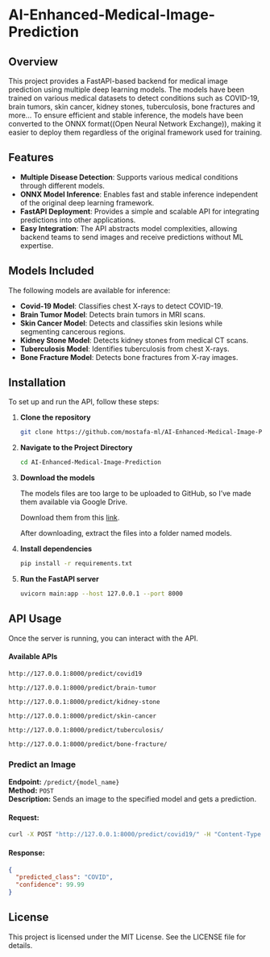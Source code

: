 # AI-Enhanced-Medical-Image-Prediction

## Overview
This project provides a FastAPI-based backend for medical image prediction using multiple deep learning models. The models have been trained on various medical datasets to detect conditions such as COVID-19, brain tumors, skin cancer, kidney stones, tuberculosis, bone fractures and more... To ensure efficient and stable inference, the models have been converted to the ONNX format((Open Neural Network Exchange)), making it easier to deploy them regardless of the original framework used for training.

## Features
- **Multiple Disease Detection**: Supports various medical conditions through different models.
- **ONNX Model Inference**: Enables fast and stable inference independent of the original deep learning framework.
- **FastAPI Deployment**: Provides a simple and scalable API for integrating predictions into other applications.
- **Easy Integration**: The API abstracts model complexities, allowing backend teams to send images and receive predictions without ML expertise.

## Models Included
The following models are available for inference:
- **Covid-19 Model**: Classifies chest X-rays to detect COVID-19.
- **Brain Tumor Model**: Detects brain tumors in MRI scans.
- **Skin Cancer Model**: Detects and classifies skin lesions while segmenting cancerous regions.
- **Kidney Stone Model**: Detects kidney stones from medical CT scans.
- **Tuberculosis Model**: Identifies tuberculosis from chest X-rays.
- **Bone Fracture Model**: Detects bone fractures from X-ray images.

## Installation
To set up and run the API, follow these steps:

1. **Clone the repository**
   ```sh
   git clone https://github.com/mostafa-ml/AI-Enhanced-Medical-Image-Prediction
   ```

2. **Navigate to the Project Directory**
   ```sh
   cd AI-Enhanced-Medical-Image-Prediction
   ```

3. **Download the models**
   
   The models files are too large to be uploaded to GitHub, so I’ve made them available via Google Drive.
   
   Download them from this [link](https://drive.google.com/drive/folders/1exyGxBjuVpFMFniDarKifTIDPFEiYZ_O?usp=sharing).

   After downloading, extract the files into a folder named models.
   

5. **Install dependencies**
   ```sh
   pip install -r requirements.txt
   ```

6. **Run the FastAPI server**
   ```sh
   uvicorn main:app --host 127.0.0.1 --port 8000
   ```

## API Usage
Once the server is running, you can interact with the API.

#### Available APIs
``http://127.0.0.1:8000/predict/covid19``

```http://127.0.0.1:8000/predict/brain-tumor```

`http://127.0.0.1:8000/predict/kidney-stone`

`http://127.0.0.1:8000/predict/skin-cancer`

`http://127.0.0.1:8000/predict/tuberculosis/`

`http://127.0.0.1:8000/predict/bone-fracture/`

### Predict an Image
**Endpoint:** `/predict/{model_name}`  
**Method:** `POST`  
**Description:** Sends an image to the specified model and gets a prediction.

#### Request:
```sh
curl -X POST "http://127.0.0.1:8000/predict/covid19/" -H "Content-Type: multipart/form-data" -F "file=@test images\Covid19\COVID-1024.png"
```

#### Response:
```json
{
  "predicted_class": "COVID",
  "confidence": 99.99
}
```

## License
This project is licensed under the MIT License. See the LICENSE file for details.

